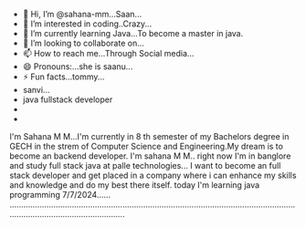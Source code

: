 - 👋 Hi, I’m @sahana-mm...Saan...
- 👀 I’m interested in coding..Crazy...
- 🌱 I’m currently learning Java...To become a master in java.
- 💞️ I’m looking to collaborate on...
- 📫 How to reach me...Through Social media...
- 😄 Pronouns:...she is saanu...
- ⚡ Fun facts...tommy...
- sanvi...
- java fullstack developer
- 
- 

<!--
sahana-mm/sahana-mm is a ✨ special ✨ repository because its `README.md` (this file) appears on your GitHub profile.
You can click the Preview link to take a look at your changes.
-->
I'm Sahana M M...I'm currently in 8 th semester of my Bachelors degree in GECH in the strem of Computer Science and Engineering.My dream is to become an backend developer.
I'm sahana M M.. right now I'm in banglore and study full stack java at palle technologies... I want to become an full stack developer and get placed in a company where i can enhance my skills and knowledge and do my best there itself.
today I'm learning java programming 
7/7/2024......
..............................................................................................................................................................................
